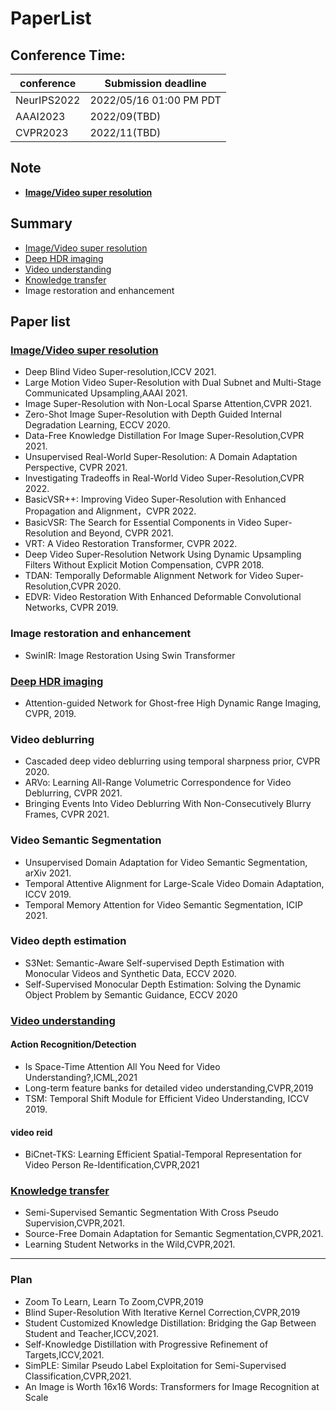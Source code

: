 # PaperList

## Conference Time:
|conference|Submission deadline
|-|-|
|NeurIPS2022| 2022/05/16 01:00 PM PDT|
|AAAI2023 | 2022/09(TBD)|
|CVPR2023| 2022/11(TBD) |
## Note
- **[Image/Video super resolution](VSR/note.md)**

## Summary
- [Image/Video super resolution](VSR/paper.md)
- [Deep HDR imaging](HDR/paper.md)
- [Video understanding](VU/paper.md)
- [Knowledge transfer](KT/paper.md)
- Image restoration and enhancement

## Paper list
### [Image/Video super resolution](VSR/paper.md)
- Deep Blind Video Super-resolution,ICCV 2021.
- Large Motion Video Super-Resolution with Dual Subnet and Multi-Stage Communicated Upsampling,AAAI 2021.
- Image Super-Resolution with Non-Local Sparse Attention,CVPR 2021.
- Zero-Shot Image Super-Resolution with Depth Guided Internal Degradation Learning, ECCV 2020.
- Data-Free Knowledge Distillation For Image Super-Resolution,CVPR 2021.
- Unsupervised Real-World Super-Resolution: A Domain Adaptation Perspective, CVPR 2021.
- Investigating Tradeoffs in Real-World Video Super-Resolution,CVPR 2022.
- BasicVSR++: Improving Video Super-Resolution with Enhanced Propagation and Alignment，CVPR 2022.
- BasicVSR: The Search for Essential Components in Video Super-Resolution and Beyond, CVPR 2021.
- VRT: A Video Restoration Transformer, CVPR 2022.
- Deep Video Super-Resolution Network Using Dynamic Upsampling Filters Without Explicit Motion Compensation, CVPR 2018.
- TDAN: Temporally Deformable Alignment Network for Video Super-Resolution,CVPR 2020.
- EDVR: Video Restoration With Enhanced Deformable Convolutional Networks, CVPR 2019.

### Image restoration and enhancement
 - SwinIR: Image Restoration Using Swin Transformer

### [Deep HDR imaging](HDR/paper.md)
- Attention-guided Network for Ghost-free High Dynamic Range Imaging, CVPR, 2019.
### Video deblurring
- Cascaded deep video deblurring using temporal sharpness prior, CVPR 2020.
- ARVo: Learning All-Range Volumetric Correspondence for Video Deblurring, CVPR 2021.
- Bringing Events Into Video Deblurring With Non-Consecutively Blurry Frames, CVPR 2021.

### Video Semantic Segmentation
- Unsupervised Domain Adaptation for Video Semantic Segmentation, arXiv 2021.
- Temporal Attentive Alignment for Large-Scale Video Domain Adaptation, ICCV 2019.
- Temporal Memory Attention for Video Semantic Segmentation, ICIP 2021.

### Video depth estimation 
- S3Net: Semantic-Aware Self-supervised Depth Estimation with Monocular Videos and Synthetic Data, ECCV 2020.
- Self-Supervised Monocular Depth Estimation: Solving the Dynamic Object Problem by Semantic Guidance, ECCV 2020


### [Video understanding](VU/paper.md)
#### Action Recognition/Detection
- Is Space-Time Attention All You Need for Video Understanding?,ICML,2021
- Long-term feature banks for detailed video understanding,CVPR,2019
- TSM: Temporal Shift Module for Efficient Video Understanding, ICCV 2019.
#### video reid
- BiCnet-TKS: Learning Efficient Spatial-Temporal Representation for Video Person Re-Identification,CVPR,2021
### [Knowledge transfer](KT/paper.md)
- Semi-Supervised Semantic Segmentation With Cross Pseudo Supervision,CVPR,2021.
- Source-Free Domain Adaptation for Semantic Segmentation,CVPR,2021.
- Learning Student Networks in the Wild,CVPR,2021.



****
### Plan
- Zoom To Learn, Learn To Zoom,CVPR,2019
- Blind Super-Resolution With Iterative Kernel Correction,CVPR,2019
- Student Customized Knowledge Distillation: Bridging the Gap Between Student and Teacher,ICCV,2021.
- Self-Knowledge Distillation with Progressive Refinement of Targets,ICCV,2021.
- SimPLE: Similar Pseudo Label Exploitation for Semi-Supervised Classification,CVPR,2021.
- An Image is Worth 16x16 Words: Transformers for Image Recognition at Scale


